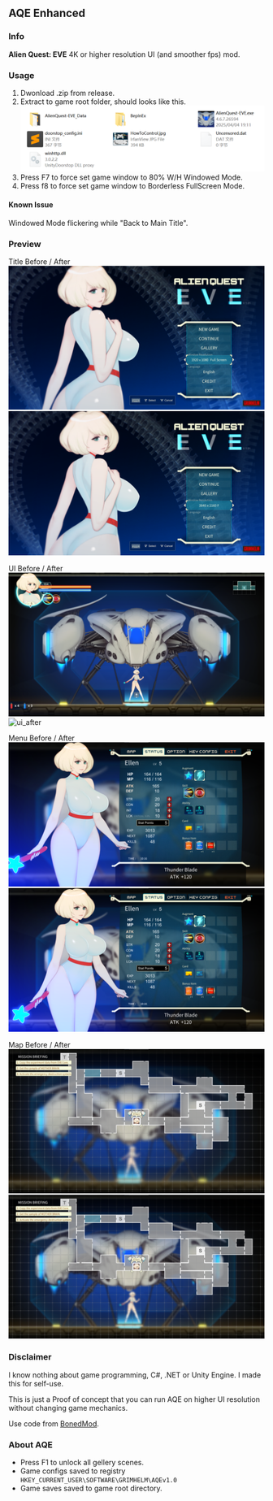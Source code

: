 ## AQE Enhanced

### Info

**Alien Quest: EVE** 4K or higher resolution UI (and smoother fps) mod.

### Usage

1. Dwonload .zip from release.
2. Extract to game root folder, should looks like this.
   ![gam_root](./img/game_root.png)
3. Press F7 to force set game window to 80% W/H Windowed Mode.
4. Press f8 to force set game window to Borderless FullScreen Mode.

#### Known Issue

Windowed Mode flickering while "Back to Main Title".

### Preview

Title Before / After
![title_before](./img/title_before.png)
![title_after](./img/title_after.png)

UI Before / After
![ui_before](./img/ui_before.png)
![ui_after](./img/ui_after.png)

Menu Before / After
![menu_before](./img/menu_before.png)
![menu_after](./img/menu_after.png)

Map Before / After
![map_before](./img/map_before.png)
![map_after](./img/map_after.png)

### Disclaimer

I know nothing about game programming, C#, .NET or Unity Engine. I made this for self-use.

This is just a Proof of concept that you can run AQE on higher UI resolution without changing game mechanics.

Use code from [BonedMod](https://f95zone.to/threads/alien-quest-eve-v1-01-grimhelm.6016/post-3630740).

### About AQE

- Press F1 to unlock all gellery scenes.
- Game configs saved to registry `HKEY_CURRENT_USER\SOFTWARE\GRIMHELM\AQEv1.0`
- Game saves saved to game root directory.
